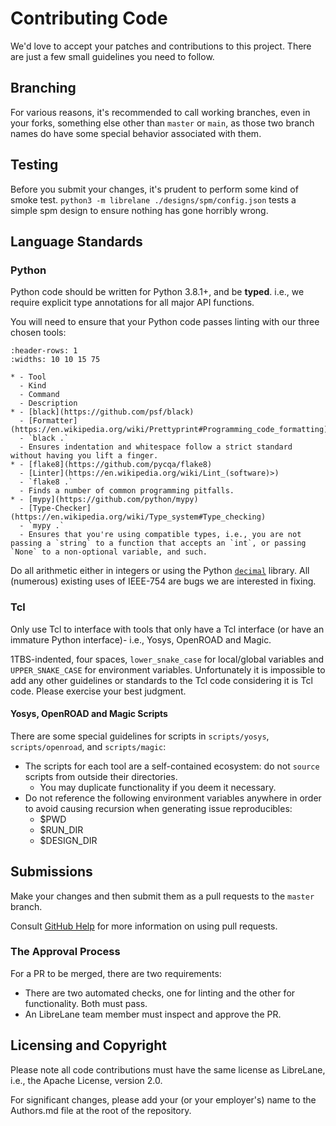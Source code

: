 # Contributing Code

We'd love to accept your patches and contributions to this project. There are
just a few small guidelines you need to follow.

## Branching

For various reasons, it's recommended to call working branches, even in your
forks, something else other than `master` or `main`, as those two branch names
do have some special behavior associated with them.

## Testing

Before you submit your changes, it's prudent to perform some kind of smoke test.
`python3 -m librelane ./designs/spm/config.json` tests a simple spm design to
ensure nothing has gone horribly wrong.

## Language Standards

### Python

Python code should be written for Python 3.8.1+, and be **typed**. i.e., we
require explicit type annotations for all major API functions.

You will need to ensure that your Python code passes linting with our three
chosen tools:

```{list-table}
:header-rows: 1
:widths: 10 10 15 75

* - Tool
  - Kind
  - Command
  - Description
* - [black](https://github.com/psf/black)
  - [Formatter](https://en.wikipedia.org/wiki/Prettyprint#Programming_code_formatting)
  - `black .`
  - Ensures indentation and whitespace follow a strict standard without having you lift a finger.
* - [flake8](https://github.com/pycqa/flake8)
  - [Linter](https://en.wikipedia.org/wiki/Lint_(software)>)
  - `flake8 .`
  - Finds a number of common programming pitfalls.
* - [mypy](https://github.com/python/mypy)
  - [Type-Checker](https://en.wikipedia.org/wiki/Type_system#Type_checking)
  - `mypy .`
  - Ensures that you're using compatible types, i.e., you are not passing a `string` to a function that accepts an `int`, or passing `None` to a non-optional variable, and such.
```

Do all arithmetic either in integers or using the Python
[`decimal`](https://docs.python.org/3.6/library/decimal.html) library. All
(numerous) existing uses of IEEE-754 are bugs we are interested in fixing.

### Tcl

Only use Tcl to interface with tools that only have a Tcl interface (or have an
immature Python interface)- i.e., Yosys, OpenROAD and Magic.

1TBS-indented, four spaces, `lower_snake_case` for local/global variables and
`UPPER_SNAKE_CASE` for environment variables. Unfortunately it is impossible to
add any other guidelines or standards to the Tcl code considering it is Tcl
code. Please exercise your best judgment.

#### Yosys, OpenROAD and Magic Scripts

There are some special guidelines for scripts in `scripts/yosys`,
`scripts/openroad`, and `scripts/magic`:

* The scripts for each tool are a self-contained ecosystem: do not `source`
  scripts from outside their directories.
  * You may duplicate functionality if you deem it necessary.
* Do not reference the following environment variables anywhere in order to
  avoid causing recursion when generating issue reproducibles:
  * $PWD
  * $RUN_DIR
  * $DESIGN_DIR

## Submissions

Make your changes and then submit them as a pull requests to the `master`
branch.

Consult [GitHub Help](https://help.github.com/articles/about-pull-requests/) for
more information on using pull requests.

### The Approval Process

For a PR to be merged, there are two requirements:

* There are two automated checks, one for linting and the other for
  functionality. Both must pass.
* An LibreLane team member must inspect and approve the PR.

## Licensing and Copyright

Please note all code contributions must have the same license as LibreLane,
i.e., the Apache License, version 2.0.

For significant changes, please add your (or your employer's) name to the
Authors.md file at the root of the repository.
